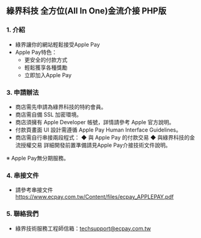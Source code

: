 ## 綠界科技 全方位(All In One)金流介接 PHP版

### 1. 介紹

* 綠界讓你的網站輕鬆接受Apple Pay
* Apple Pay特色：
  * 更安全的付款方式   
  * 輕鬆獲享各種獎勵
  * 立即加入Apple Pay


### 3. 申請辦法

* 商店需先申請為綠界科技的特約會員。
* 商店需自備 SSL 加密環境。
* 商店須擁有 Apple Developer 帳號，詳情請參考 Apple 官方說明。
* 付款頁畫面 UI 設計需遵循 Apple Pay Human Interface Guidelines。
* 商店需自行串接兩段程式： ◆ 與 Apple Pay 的付款交易 ◆ 與綠界科技的金流授權交易 詳細開發前置準備請見Apple Pay介接技術文件說明。

※ Apple Pay無分期服務。

### 4. 串接文件

* 請參考串接文件 https://www.ecpay.com.tw/Content/files/ecpay_APPLEPAY.pdf

### 5. 聯絡我們

* 綠界技術服務工程師信箱：techsupport@ecpay.com.tw


